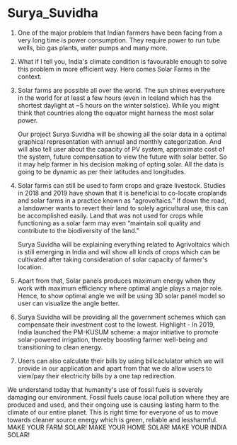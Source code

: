 # Surya_Suvidha
1) One of the major problem that Indian farmers have been facing from a very long time is power consumption. 
They require power to run tube wells, bio gas plants, water pumps and many more. 

2) What if I tell you, India's climate condition is favourable enough to solve this problem in more efficient way. 
Here comes Solar Farms in the context. 

3) Solar farms are possible all over the world. The sun shines everywhere in the world for at least a few hours (even in Iceland which has the shortest daylight at ~5 hours on the winter solstice). While you might think that countries along the equator might harness the most solar power.

   Our project Surya Suvidha will be showing all the solar data in a optimal graphical representation with annual and monthly categorization. 
   And will also tell user about the capacity of PV system, approximate cost of the system, future compensation to view the future with solar better.
   So it may help farmer in his decision making of opting solar. 
   All the data is going to be dynamic as per their latitudes and longitudes. 

4) Solar farms can still be used to farm crops and graze livestock. Studies in 2018 and 2019 have shown that it is beneficial to co-locate croplands and solar farms in a practice known as “agrovoltaics.” If down the road, a landowner wants to revert their land to solely agricultural use, this can be accomplished easily. Land that was not used for crops while functioning as a solar farm may even “maintain soil quality and contribute to the biodiversity of the land.”

   Surya Suvidha will be explaining everything related to Agrivoltaics which is still emerging in India and will show all kinds of crops which can be cultivated after  taking consideration of solar capacity of farmer's location. 

5) Apart from that, Solar panels produces maximum energy when they work with maximum efficiency where optimal angle plays a major role. 
Hence, to show optimal angle we will be using 3D solar panel model so user can visualize the angle better.

6) Surya Suvidha will be providing all the government schemes which can compensate their investment cost to the lowest. 
   Highlight - In 2019, India launched the PM-KUSUM scheme: a major initiative to promote solar-powered irrigation, thereby boosting farmer well-being and transitioning to clean      energy.
   
7) Users can also calculate their bills by using billcaclulator which we will provide in our application and apart from that we do allow users to view/pay their electricity bills    by a one tap redirection. 

We understand today that humanity's use of fossil fuels is severely damaging our environment. Fossil fuels cause local pollution where they are produced and used, and their ongoing use is causing lasting harm to the climate of our entire planet.
This is right time for everyone of us to move towards cleaner source energy which is green, reliable and lessharmful. 
MAKE YOUR FARM SOLAR! MAKE YOUR HOME SOLAR! MAKE YOUR INDIA SOLAR!
